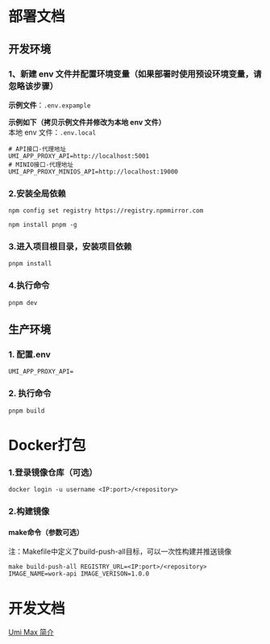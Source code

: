 # 部署文档

## 开发环境

### 1、新建 env 文件并配置环境变量（如果部署时使用预设环境变量，请忽略该步骤）
**示例文件**：`.env.expample`

**示例如下（拷贝示例文件并修改为本地 env 文件）**  
本地 env 文件：`.env.local`
```
# API接口-代理地址
UMI_APP_PROXY_API=http://localhost:5001
# MINIO接口-代理地址
UMI_APP_PROXY_MINIOS_API=http://localhost:19000
```

### 2.安装全局依赖
```
npm config set registry https://registry.npmmirror.com

npm install pnpm -g
```

### 3.进入项目根目录，安装项目依赖

```
pnpm install
```

### 4.执行命令

```
pnpm dev
```

## 生产环境

### 1. 配置.env

```
UMI_APP_PROXY_API=
```

### 2. 执行命令

```
pnpm build
```

# Docker打包
### 1.登录镜像仓库（可选）
```
docker login -u username <IP:port>/<repository>
```
### 2.构建镜像

#### make命令（参数可选）
注：Makefile中定义了build-push-all目标，可以一次性构建并推送镜像

```
make build-push-all REGISTRY_URL=<IP:port>/<repository> IMAGE_NAME=work-api IMAGE_VERISON=1.0.0

```


# 开发文档

[Umi Max 简介](https://umijs.org/docs/max/introduce)
